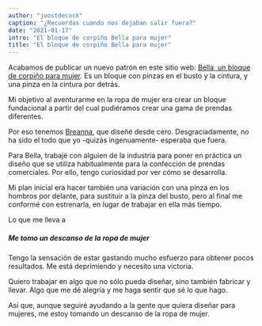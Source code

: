 ```yaml
---
author: "joostdecock"
caption: "¿Recuerdas cuando nos dejaban salir fuera?"
date: "2021-01-17"
intro: "El bloque de corpiño Bella para mujer"
title: "El bloque de corpiño Bella para mujer"
---
```



Acabamos de publicar un nuevo patrón en este sitio web: [Bella, un bloque de corpiño para mujer](/designs/bella/). Es un bloque con pinzas en el busto y la cintura, y una pinza en la cintura por detrás.

Mi objetivo al aventurarme en la ropa de mujer era crear un bloque fundacional a partir del cual pudiéramos crear una gama de prendas diferentes.

Por eso tenemos [Breanna](/designs/breanna/), que diseñé desde cero. Desgraciadamente, no ha sido el todo que yo -quizás ingenuamente- esperaba que fuera.

Para Bella, trabajé con alguien de la industria para poner en práctica un diseño que se utiliza habitualmente para la confección de prendas comerciales. Por ello, tengo curiosidad por ver cómo se desarrolla.

Mi plan inicial era hacer también una variación con una pinza en los hombros por delante, para sustituir a la pinza del busto, pero al final me conformé con estrenarla, en lugar de trabajar en ella más tiempo.

Lo que me lleva a

##### Me tomo un descanso de la ropa de mujer

Tengo la sensación de estar gastando mucho esfuerzo para obtener pocos resultados. Me está deprimiendo y necesito una victoria.

Quiero trabajar en algo que no sólo pueda diseñar, sino también fabricar y llevar. Algo que me dé alegría y me haga sentir que sé lo que hago.

Así que, aunque seguiré ayudando a la gente que quiera diseñar para mujeres, me estoy tomando un descanso de la ropa de mujer. 



